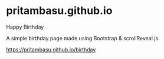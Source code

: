 # pritambasu.github.io
Happy Birthday

A simple birthday page made using Bootstrap & scrollReveal.js

https://pritambasu.github.io/birthday

